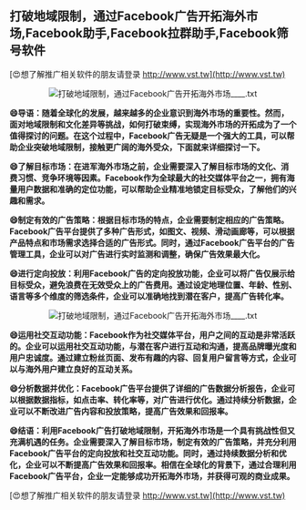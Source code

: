## **打破地域限制，通过Facebook广告开拓海外市场,Facebook助手,Facebook拉群助手,Facebook筛号软件**

[😍想了解推广相关软件的朋友请登录 http://www.vst.tw](http://www.vst.tw)

 <center><img src="https://vst.tw/MP4/tuiguang/png/8.png" alt="打破地域限制，通过Facebook广告开拓海外市场____.txt"></center>

**😄导语：随着全球化的发展，越来越多的企业意识到海外市场的重要性。然而，面对地域限制和文化差异等挑战，如何打破束缚，实现海外市场的开拓成为了一个值得探讨的问题。在这个过程中，Facebook广告无疑是一个强大的工具，可以帮助企业突破地域限制，接触更广阔的海外受众，下面就来详细探讨一下。**

**😄了解目标市场：在进军海外市场之前，企业需要深入了解目标市场的文化、消费习惯、竞争环境等因素。Facebook作为全球最大的社交媒体平台之一，拥有海量用户数据和准确的定位功能，可以帮助企业精准地锁定目标受众，了解他们的兴趣和需求。**

**😄制定有效的广告策略：根据目标市场的特点，企业需要制定相应的广告策略。Facebook广告平台提供了多种广告形式，如图文、视频、滑动画廊等，可以根据产品特点和市场需求选择合适的广告形式。同时，通过Facebook广告平台的广告管理工具，企业可以对广告进行实时监测和调整，确保广告效果最大化。**

**😄进行定向投放：利用Facebook广告的定向投放功能，企业可以将广告仅展示给目标受众，避免浪费在无效受众上的广告费用。通过设定地理位置、年龄、性别、语言等多个维度的筛选条件，企业可以准确地找到潜在客户，提高广告转化率。**

 <center><img src="https://vst.tw/MP4/tuiguang/png/5.png" alt="打破地域限制，通过Facebook广告开拓海外市场____.txt"></center>

**😄运用社交互动功能：Facebook作为社交媒体平台，用户之间的互动是非常活跃的。企业可以运用社交互动功能，与潜在客户进行互动和沟通，提高品牌曝光度和用户忠诚度。通过建立粉丝页面、发布有趣的内容、回复用户留言等方式，企业可以与海外用户建立良好的互动关系。**

**😄分析数据并优化：Facebook广告平台提供了详细的广告数据分析报告，企业可以根据数据指标，如点击率、转化率等，对广告进行优化。通过持续分析数据，企业可以不断改进广告内容和投放策略，提高广告效果和回报率。**

**😄结语：利用Facebook广告打破地域限制，开拓海外市场是一个具有挑战性但又充满机遇的任务。企业需要深入了解目标市场，制定有效的广告策略，并充分利用Facebook广告平台的定向投放和社交互动功能。同时，通过持续数据分析和优化，企业可以不断提高广告效果和回报率。相信在全球化的背景下，通过合理利用Facebook广告平台，企业一定能够成功开拓海外市场，并获得可观的商业成果。**

[😍想了解推广相关软件的朋友请登录 http://www.vst.tw](http://www.vst.tw)



